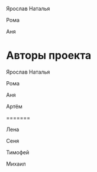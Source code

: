 Ярослав Наталья

Рома


Аня

# Авторы проекта
Ярослав
Наталья

Рома

Аня

Артём

  
=======

Лена

Сеня

Тимофей

Михаил

